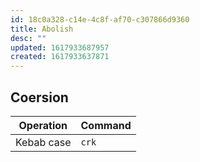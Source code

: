 ```yaml
---
id: 18c0a328-c14e-4c8f-af70-c307866d9360
title: Abolish
desc: ""
updated: 1617933687957
created: 1617933637871
---
```


## Coersion

| Operation  | Command |
| ---------- | ------- |
| Kebab case | `crk`   |
